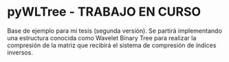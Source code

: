 # pyWLTree - TRABAJO EN CURSO
Base de ejemplo para mi tesis (segunda versión). Se partirá implementando una estructura conocida como Wavelet Binary Tree para realizar la compresión de la matriz que recibirá el sistema de compresión de índices inversos.
